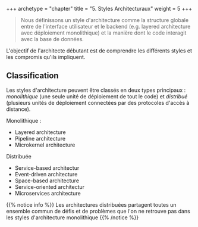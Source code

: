 +++
archetype = "chapter"
title = "5. Styles Architecturaux"
weight = 5
+++

> Nous définissons un style d'architecture comme la structure globale entre de l'interface utilisateur et le backend (e.g. layered architecture avec déploiement monolithique) et la manière dont le code interagit avec la base de données.

L'objectif de l'architecte débutant est de comprendre les différents styles et les compromis qu'ils impliquent. 

## Classification
Les styles d'architecture peuvent être classés en deux types principaux : *monolithique* (une seule unité de déploiement de tout le code) et *distribué* (plusieurs unités de déploiement connectées par des protocoles d'accès à distance). 

Monolithique :
- Layered architecture
- Pipeline architecture
- Microkernel architecture

Distribuée
- Service-based architectur
- Event-driven architecture
- Space-based architecture
- Service-oriented architectur
- Microservices architecture

{{% notice info %}}
Les architectures distribuées partagent toutes un ensemble commun de défis et de problèmes que l'on ne retrouve pas dans les styles d'architecture monolithique
{{% /notice %}} 
